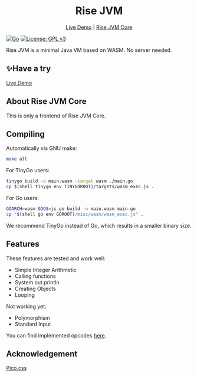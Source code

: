 # <div align="center">Rise JVM</div>

<div align="center">
<nav>
<a href="https://risehere.net/rise-jvm">Live Demo</a> | 
<a href="https://github.com/amazingrise/rise-jvm-core">Rise JVM Core</a>
</nav>
</div>

[![Go](https://img.shields.io/badge/--00ADD8?logo=go&logoColor=ffffff)](https://golang.org/)
[![License: GPL v3](https://img.shields.io/badge/License-GPLv3-blue.svg)](https://www.gnu.org/licenses/gpl-3.0)

Rise JVM is a minimal Java VM based on WASM. No server needed.

## ✨Have a try

<a href="https://risehere.net/rise-jvm">Live Demo</a>

## About Rise JVM Core

This is only a frontend of Rise JVM Core.

## Compiling

Automatically via GNU make:

```bash
make all
```

For TinyGo users:

```bash
tinygo build -o main.wasm -target wasm ./main.go
cp $(shell tinygo env TINYGOROOT)/targets/wasm_exec.js .
```

For Go users:

```bash
GOARCH=wasm GOOS=js go build -o main.wasm main.go
cp "$(shell go env GOROOT)/misc/wasm/wasm_exec.js" .
```

We recommend TinyGo instead of Go, which results in a smaller binary size.

## Features

These features are tested and work well:

- Simple Integer Arithmetic
- Calling functions
- System.out.println
- Creating Objects
- Looping

Not working yet:

- Polymorphism
- Standard Input

You can find implemented opcodes [here](https://github.com/AmazingRise/rise-jvm-core/blob/main/jvm/opcode.go).

## Acknowledgement

[Pico.css](https://github.com/picocss/pico)